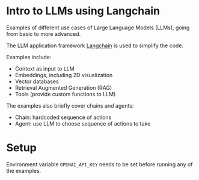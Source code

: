 # Intro to LLMs using Langchain
Examples of different use cases of Large Language Models (LLMs), going from basic to more advanced.

The LLM application framework [Langchain](https://python.langchain.com/) is used to simplify the code.

Examples include:
- Context as input to LLM
- Embeddings, including 2D visualization
- Vector databases
- Retrieval Augmented Generation (RAG)
- Tools (provide custom functions to LLM)

The examples also briefly cover chains and agents:
- Chain: hardcoded sequence of actions
- Agent: use LLM to choose sequence of actions to take

# Setup
Environment variable `OPENAI_API_KEY` needs to be set before running any of the examples.
